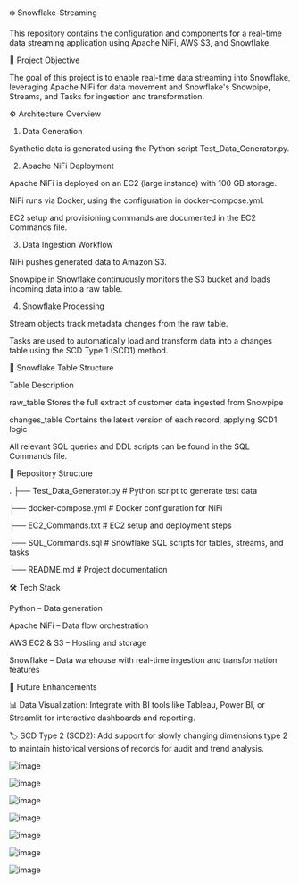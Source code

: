❄️ Snowflake-Streaming

This repository contains the configuration and components for a real-time data streaming application using Apache NiFi, AWS S3, and Snowflake.

📌 Project Objective

The goal of this project is to enable real-time data streaming into Snowflake, leveraging Apache NiFi for data movement and Snowflake's Snowpipe, Streams, and Tasks for ingestion and transformation.

⚙️ Architecture Overview

1. Data Generation

Synthetic data is generated using the Python script Test_Data_Generator.py.

2. Apache NiFi Deployment
   
Apache NiFi is deployed on an EC2 (large instance) with 100 GB storage.

NiFi runs via Docker, using the configuration in docker-compose.yml.

EC2 setup and provisioning commands are documented in the EC2 Commands file.

3. Data Ingestion Workflow

NiFi pushes generated data to Amazon S3.

Snowpipe in Snowflake continuously monitors the S3 bucket and loads incoming data into a raw table.

4. Snowflake Processing
   
Stream objects track metadata changes from the raw table.

Tasks are used to automatically load and transform data into a changes table using the SCD Type 1 (SCD1) method.

🧊 Snowflake Table Structure

Table	Description

raw_table	Stores the full extract of customer data ingested from Snowpipe

changes_table	Contains the latest version of each record, applying SCD1 logic

All relevant SQL queries and DDL scripts can be found in the SQL Commands file.

📁 Repository Structure

.
├── Test_Data_Generator.py       # Python script to generate test data

├── docker-compose.yml           # Docker configuration for NiFi

├── EC2_Commands.txt             # EC2 setup and deployment steps

├── SQL_Commands.sql             # Snowflake SQL scripts for tables, streams, and tasks

└── README.md                    # Project documentation

🛠️ Tech Stack

Python – Data generation

Apache NiFi – Data flow orchestration

AWS EC2 & S3 – Hosting and storage

Snowflake – Data warehouse with real-time ingestion and transformation features

🔮 Future Enhancements

📊 Data Visualization: Integrate with BI tools like Tableau, Power BI, or Streamlit for interactive dashboards and reporting.

🏷️ SCD Type 2 (SCD2): Add support for slowly changing dimensions type 2 to maintain historical versions of records for audit and trend analysis.



![image](https://github.com/user-attachments/assets/19b3bfd1-31f5-4bb9-b9eb-7679c8bfb71e)


![image](https://github.com/user-attachments/assets/57002cfd-4873-4d59-8ea6-210d02e55567)


![image](https://github.com/user-attachments/assets/550f1654-ba98-491c-b346-aca80f684599)


![image](https://github.com/user-attachments/assets/b7d13e58-8c3d-4efe-b538-cf26d57bae84)


![image](https://github.com/user-attachments/assets/e47de68b-3dc2-4481-a81a-3ddedec3774d)


![image](https://github.com/user-attachments/assets/8390b1bf-c320-4e6a-b375-3956fc3f91f5)


![image](https://github.com/user-attachments/assets/b91f0d53-4517-4e05-b553-622b374d4cca)

